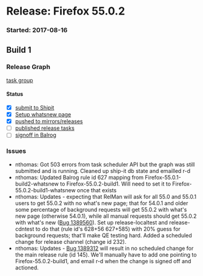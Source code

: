 # Release: Firefox 55.0.2

### Started: 2017-08-16

## Build 1

### Release Graph
[task group](https://tools.taskcluster.net/push-inspector/#/PRcnpRuGTn6R2WsoqZzQOw)

#### Status
- [x] [submit to Shipit](https://wiki.mozilla.org/Release:Release_Automation_on_Mercurial:Starting_a_Release#Submit_to_Ship_It)
- [x] [Setup whatsnew page](https://wiki.mozilla.org/Release:Release_Automation_on_Mercurial:Updates_through_Shipping#Set-up_whatsnew_page)
- [x] [pushed to mirrors/releases](../how-tos/relpro.md#2-push-to-releases-dir-mirrors)
- [ ] [published release tasks](../how-tos/relpro.md#4-publish-release)
- [ ] [signoff in Balrog](../how-tos/relpro.md#3-signoffs)

### Issues
- nthomas: Got 503 errors from task scheduler API but the graph was still submitted and is running. Cleaned up ship-it db state and emailled r-d
- nthomas: Updated Balrog rule id 627 mapping from Firefox-55.0.1-build2-whatsnew to Firefox-55.0.2-build1. Will need to set it to Firefox-55.0.2-build1-whatsnew once that exists
- nthomas: Updates - expecting that RelMan will ask for all 55.0 and 55.0.1 users to get 55.0.2 with no what's new page; that for 54.0.1 and older some percentage of background requests will get 55.0.2 with what's new page (otherwise 54.0.1), while all manual requests should get 55.0.2 with what's new ([Bug 1389560](https://bugzil.la/1389560)). Set up release-localtest and release-cdntest to do that (rule id's 628+56 627+585) with 20% guess for background requests; that'll make QE testing hard. Added a scheduled change for release channel (change id 232).
- nthomas: Updates - [Bug 1389312](https://bugzil.la/1389312) will result in no scheduled change for the main release rule (id 145). We'll manually have to add one pointing to Firefox-55.0.2-build1, and email r-d when the change is signed off and actioned.


